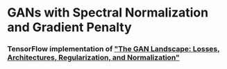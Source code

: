 # GANs with Spectral Normalization and Gradient Penalty

### TensorFlow implementation of ["The GAN Landscape: Losses, Architectures, Regularization, and Normalization"](https://arxiv.org/pdf/1807.04720.pdf)
